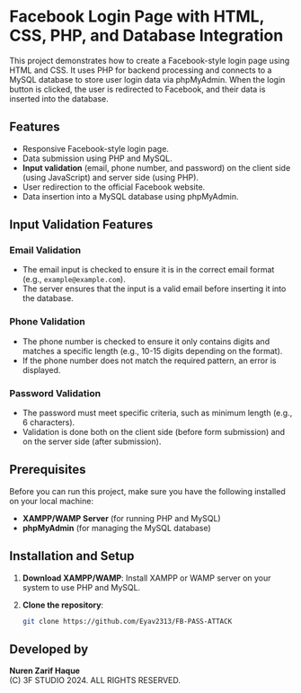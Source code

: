 # Facebook Login Page with HTML, CSS, PHP, and Database Integration

This project demonstrates how to create a Facebook-style login page using HTML and CSS. It uses PHP for backend processing and connects to a MySQL database to store user login data via phpMyAdmin. When the login button is clicked, the user is redirected to Facebook, and their data is inserted into the database.

## Features
- Responsive Facebook-style login page.
- Data submission using PHP and MySQL.
- **Input validation** (email, phone number, and password) on the client side (using JavaScript) and server side (using PHP).
- User redirection to the official Facebook website.
- Data insertion into a MySQL database using phpMyAdmin.

## Input Validation Features
### Email Validation
- The email input is checked to ensure it is in the correct email format (e.g., `example@example.com`).
- The server ensures that the input is a valid email before inserting it into the database.

### Phone Validation
- The phone number is checked to ensure it only contains digits and matches a specific length (e.g., 10-15 digits depending on the format).
- If the phone number does not match the required pattern, an error is displayed.

### Password Validation
- The password must meet specific criteria, such as minimum length (e.g., 6 characters).
- Validation is done both on the client side (before form submission) and on the server side (after submission).

## Prerequisites
Before you can run this project, make sure you have the following installed on your local machine:
- **XAMPP/WAMP Server** (for running PHP and MySQL)
- **phpMyAdmin** (for managing the MySQL database)

## Installation and Setup
1. **Download XAMPP/WAMP**: Install XAMPP or WAMP server on your system to use PHP and MySQL.
   
2. **Clone the repository**: 
   ```bash
   git clone https://github.com/Eyav2313/FB-PASS-ATTACK

## Developed by
**Nuren Zarif Haque**  
(C) 3F STUDIO 2024. ALL RIGHTS RESERVED.


